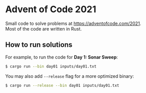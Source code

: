 # Advent of Code 2021

Small code to solve problems at https://adventofcode.com/2021.  
Most of the code are written in Rust.

## How to run solutions

For example, to run the code for **Day 1: Sonar Sweep**:

```bash
$ cargo run --bin day01 inputs/day01.txt
```

You may also add `--release` flag for a more optimized binary:

```bash
$ cargo run --release --bin day01 inputs/day01.txt
```

